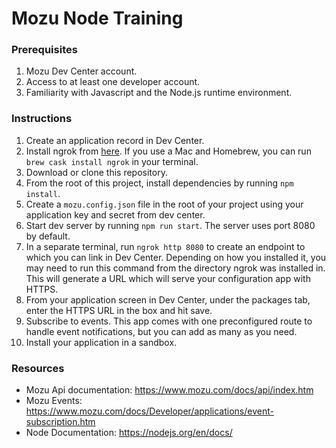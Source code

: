 # Mozu Node Training

### Prerequisites
1. Mozu Dev Center account.
2. Access to at least one developer account.
3. Familiarity with Javascript and the Node.js runtime environment.

### Instructions

1. Create an application record in Dev Center.
3. Install ngrok from [here](https://ngrok.com/download).  If you use a Mac and Homebrew, you can run `brew cask install ngrok` in your terminal.
4. Download or clone this repository.
3. From the root of this project, install dependencies by running `npm install`.
7. Create a `mozu.config.json` file in the root of your project using your application key and secret from dev center.
4. Start dev server by running `npm run start`.  The server uses port 8080 by default.
5. In a separate terminal, run `ngrok http 8080` to create an endpoint to which you can link in Dev Center.  Depending on how you installed it, you may need to run this command from the directory ngrok was installed in.  This will generate a URL which will serve your configuration app with HTTPS.
8. From your application screen in Dev Center, under the packages tab, enter the HTTPS URL in the box and hit save.
9. Subscribe to events.  This app comes with one preconfigured route to handle event notifications, but you can add as many as you need.
2. Install your application in a sandbox.


### Resources
* Mozu Api documentation: https://www.mozu.com/docs/api/index.htm
* Mozu Events: https://www.mozu.com/docs/Developer/applications/event-subscription.htm
* Node Documentation: https://nodejs.org/en/docs/